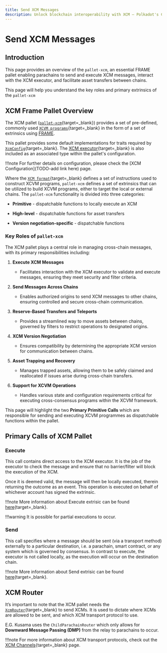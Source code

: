 ```yaml
---
title: Send XCM Messages
description: Unlock blockchain interoperability with XCM — Polkadot's Cross-Consensus Messaging format for cross-chain interactions.
---
```


# Send XCM Messages

## Introduction

This page provides an overview of the `pallet-xcm`, an essential FRAME pallet enabling parachains to send and execute XCM messages, interact with the XCM executor, and facilitate asset transfers between chains.

This page will help you understand the key roles and primary extrinsics of the `pallet-xcm`

## XCM Frame Pallet Overview

The XCM pallet ([`pallet-xcm`](https://paritytech.github.io/polkadot-sdk/master/pallet_xcm/index.html){target=\_blank}) provides a set of pre-defined, commonly used [`XCVM programs`](https://github.com/polkadot-fellows/xcm-format?tab=readme-ov-file#12-the-xcvm){target=\_blank} in the form of a set of extrinsics using [FRAME](https://docs.substrate.io/reference/frame-pallets/).

This pallet provides some default implementations for traits required by [`XcmConfig`](https://paritytech.github.io/polkadot-sdk/master/pallet_xcm_benchmarks/trait.Config.html#associatedtype.XcmConfig){target=\_blank}. The [XCM executor](https://paritytech.github.io/polkadot-sdk/master/staging_xcm_executor/struct.XcmExecutor.html){target=\_blank} is also included as an associated type within the pallet's configuration.

!!!note
    For further details on configuration, please check the [XCM Configuration](TODO-add link here) page.

Where the [`XCM format`](https://github.com/polkadot-fellows/xcm-format){target=\_blank} defines a set of instructions used to construct XCVM programs, `pallet-xcm` defines a set of extrinsics that can be utilized to build XCVM programs, either to target the local or external chains. The `pallet-xcm` functionality is divided into three categories:

- **Primitive** - dispatchable functions to locally execute an XCM

- **High-level** - dispatchable functions for asset transfers

- **Version negotiation-specific** - dispatchable functions

### Key Roles of `pallet-xcm`

The XCM pallet plays a central role in managing cross-chain messages, with its primary responsibilities including:

1. **Execute XCM Messages**
    - Facilitates interaction with the XCM executor to validate and execute messages, ensuring they meet security and filter criteria.

2. **Send Messages Across Chains**
    - Enables authorized origins to send XCM messages to other chains, ensuring controlled and secure cross-chain communication.

3. **Reserve-Based Transfers and Teleports**
    - Provides a streamlined way to move assets between chains, governed by filters to restrict operations to designated origins.

4. **XCM Version Negotiation**
    - Ensures compatibility by determining the appropriate XCM version for communication between chains.

5. **Asset Trapping and Recovery**
    - Manages trapped assets, allowing them to be safely claimed and reallocated if issues arise during cross-chain transfers.

6. **Support for XCVM Operations**
    - Handles various state and configuration requirements critical for executing cross-consensus programs within the XCVM framework.

This page will highlight the two **Primary Primitive Calls** which are responsible for sending and executing XCVM programmes as dispatchable functions within the pallet.

## Primary Calls of XCM Pallet

### Execute

This call contains direct access to the XCM executor. It is the job of the executor to check the message and ensure that no barrier/filter will block the execution of the XCM.

Once it is deemed valid, the message will then be locally executed, therein returning the outcome as an event. This operation is executed on behalf of whichever account has signed the extrinsic.

!!!note
    More information about Execute extrisic can be found [here](https://paritytech.github.io/polkadot-sdk/master/pallet_xcm/pallet/enum.Call.html#variant.execute){target=\_blank}.

!!!warning
    It is possible for partial executions to occur.

### Send

This call specifies where a message should be sent (via a transport method) externally to a particular destination, i.e. a parachain, smart contract, or any system which is governed by consensus. In contrast to execute, the executor is not called locally, as the execution will occur on the destination chain.

!!!note
    More information about Send extrisic can be found [here](https://paritytech.github.io/polkadot-sdk/master/pallet_xcm/pallet/enum.Call.html#variant.send){target=\_blank}.

## XCM Router

It’s important to note that the XCM pallet needs the [`XcmRouter`](https://paritytech.github.io/polkadot-sdk/master/pallet_xcm/pallet/trait.Config.html#associatedtype.XcmRouter){target=\_blank} to send XCMs. It is used to dictate where XCMs are allowed to be sent, and which XCM transport protocol to use. 

E.G. Kusama uses the `ChildParachainRouter` which only allows for **Downward Message Passing (DMP)** from the relay to parachains to occur.

!!!note
    For more information about XCM transport protocols, check out the [XCM Channels](TODO:update-path){target=\_blank} page.

